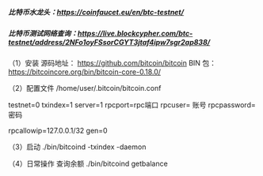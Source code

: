 

####
##### 比特币水龙头：https://coinfaucet.eu/en/btc-testnet/
##### 比特币测试网络查询：https://live.blockcypher.com/btc-testnet/address/2NFo1oyFSsorCGYT3jtaf4ipw7sgr2ap838/

（1）安装
源码地址： https://github.com/bitcoin/bitcoin
BIN 包：https://bitcoincore.org/bin/bitcoin-core-0.18.0/

（2）配置文件
/home/user/.bitcoin/bitcoin.conf

testnet=0
txindex=1
server=1
rpcport=rpc端口
rpcuser= 账号
rpcpassword=密码

rpcallowip=127.0.0.1/32
gen=0

（3）启动
./bin/bitcoind -txindex -daemon

（4）日常操作
查询余额
./bin/bitcoind getbalance



